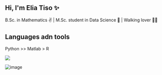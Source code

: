 ## Hi, I'm Elia Tiso ✨

B.Sc. in Mathematics ✌ | M.Sc. student in Data Science 🤝 | Walking lover 🚶‍♂️

## Languages adn tools

Python >> Matlab > R

<img src="{https://img.shields.io/badge/Python-FFD43B?style=for-the-badge&logo=python&logoColor=blue}" />


![image]({https://img.shields.io/badge/Python-FFD43B?style=for-the-badge&logo=python&logoColor=blue})
<!--
**eliadata/eliadata** is a ✨ _special_ ✨ repository because its `README.md` (this file) appears on your GitHub profile.

Here are some ideas to get you started:

- 🔭 I’m currently working on ...
- 🌱 I’m currently learning ...
- 👯 I’m looking to collaborate on ...
- 🤔 I’m looking for help with ...
- 💬 Ask me about ...
- 📫 How to reach me: ...
- 😄 Pronouns: ...
- ⚡ Fun fact: ...
-->
